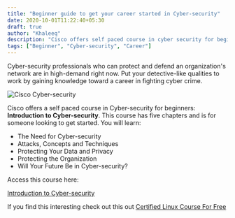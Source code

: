```yaml
---
title: "Beginner guide to get your career started in Cyber-security"
date: 2020-10-01T11:22:40+05:30
draft: true
author: "Khaleeq"
description: "Cisco offers self paced course in cyber security for beginners, **Introduction to Cyber-security**. This course has five chapters and is for beginners looking to get started."
tags: ["Beginner", "Cyber-security", "Career"]
---
```


Cyber-security professionals who can protect and defend an organization's network are in high-demand right now. Put your detective-like qualities to work by gaining knowledge toward a career in fighting cyber crime.

![Cisco Cyber-security](/img/cyber-02-10.png)

Cisco offers a self paced course in Cyber-security for beginners: **Introduction to Cyber-security**. This course has five chapters and is for someone looking to get started. You will learn:

- The Need for Cyber-security
- Attacks, Concepts and Techniques
- Protecting Your Data and Privacy
- Protecting the Organization
- Will Your Future Be in Cyber-security?

Access this course here:

[Introduction to Cyber-security](https://www.netacad.com/courses/Cyber-security/introduction-Cyber-security)

If you find this interesting check out this out [Certified Linux Course For Free](https://techaware.netlify.app/posts/certified-linux-course)
